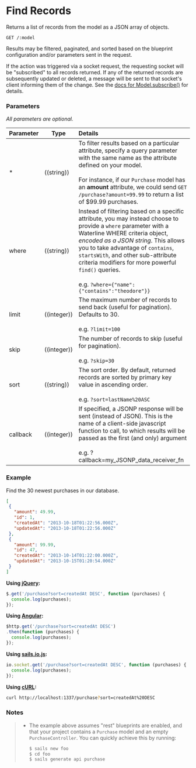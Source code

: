 # Find Records

Returns a list of records from the model as a JSON array of objects.

```http
GET /:model
```

Results may be filtered, paginated, and sorted based on the blueprint configuration and/or parameters sent in the request.

If the action was triggered via a socket request, the requesting socket will be "subscribed" to all records returned.  If any of the returned records are subsequently updated or deleted, a message will be sent to that socket's client informing them of the change.  See the [docs for Model.subscribe()](https://github.com/balderdashy/sails-docs/blob/master/reference/ModelMethods.md#subscriberequestrecordscontexts) for details.


### Parameters

_All parameters are optional._

 Parameter      | Type         | Details
 -------------- | ------------ |:---------------------------------
 *              | ((string))   | To filter results based on a particular attribute, specify a query parameter with the same name as the attribute defined on your model. <br/> <br/> For instance, if our `Purchase` model has an **amount** attribute, we could send `GET /purchase?amount=99.99` to return a list of $99.99 purchases.
 where          | ((string))   | Instead of filtering based on a specific attribute, you may instead choose to provide a `where` parameter with a Waterline WHERE criteria object, _encoded as a JSON string_.  This allows you to take advantage of `contains`, `startsWith`, and other sub-attribute criteria modifiers for more powerful `find()` queries. <br/> <br/> e.g. `?where={"name":{"contains":"theodore"}}`
 limit          | ((integer))  | The maximum number of records to send back (useful for pagination). Defaults to 30. <br/> <br/> e.g. `?limit=100`
 skip           | ((integer))  | The number of records to skip (useful for pagination). <br/> <br/> e.g. `?skip=30`
 sort           | ((string))   | The sort order. By default, returned records are sorted by primary key value in ascending order. <br/> <br/> e.g. `?sort=lastName%20ASC`
 callback       | ((integer))  | If specified, a JSONP response will be sent (instead of JSON).  This is the name of a client-side javascript function to call, to which results will be passed as the first (and only) argument <br/> <br/> e.g. ?callback=my_JSONP_data_receiver_fn



### Example

Find the 30 newest purchases in our database.

```json
[
 {
   "amount": 49.99,
   "id": 1,
   "createdAt": "2013-10-18T01:22:56.000Z",
   "updatedAt": "2013-10-18T01:22:56.000Z"
 },
 {
   "amount": 99.99,
   "id": 47,
   "createdAt": "2013-10-14T01:22:00.000Z",
   "updatedAt": "2013-10-15T01:20:54.000Z"
 }
]
```

**Using [jQuery]():**

```javascript
$.get('/purchase?sort=createdAt DESC', function (purchases) {
  console.log(purchases);
});
```

**Using [Angular]():**

```javascript
$http.get('/purchase?sort=createdAt DESC')
.then(function (purchases) {
  console.log(purchases);
});
```

**Using [sails.io.js]():**

```javascript
io.socket.get('/purchase?sort=createdAt DESC', function (purchases) {
  console.log(purchases);
});
```

**Using [cURL]():**

```bash
curl http://localhost:1337/purchase?sort=createdAt%20DESC
```





### Notes

> + The example above assumes "rest" blueprints are enabled, and that your project contains a `Purchase` model and an empty `PurchaseController`.  You can quickly achieve this by running:
>
>   ```bash
>   $ sails new foo
>   $ cd foo
>   $ sails generate api purchase
>   ```

<!--

  Actually it is now
  ~mike

> Unlike earlier versions of Sails, a socket is *not* automatically subscribed to the "class room" for a model as a result of running the "find" blueprint.  Therefore, it will not be alerted when a new instance of that model is created.  This behavior can be changed by setting the `autoWatch` property to `true` in `/config/blueprints.js`.
-->

<docmeta name="uniqueID" value="Find290807">
<docmeta name="displayName" value="Find Records">

